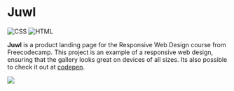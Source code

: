 # Juwl
![CSS](https://img.shields.io/badge/CSS-1572B6?style=flat&logo=css3&logoColor=white)
![HTML](https://img.shields.io/badge/HTML-E34F26?style=flat&logo=html5&logoColor=white)

**Juwl** is a product landing page for the Responsive Web Design course from Freecodecamp. This project is an example of a responsive web design, ensuring that the gallery looks great on devices of all sizes. Its also possible to check it out at [codepen]([https://codepen.io/danielasegadilha/pen/RweKaOq](https://codepen.io/danielasegadilha/pen/dyqvNLZ)).

<img src="/assets/juwl.gif">
